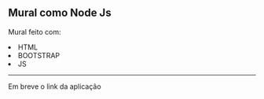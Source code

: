 <h2>Mural como Node Js</h2>
<p> Mural feito com:</p>
<li>HTML 
<li>BOOTSTRAP 
<li>JS 

<hr>

<p>Em breve o link da aplicação</p>